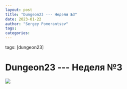 ```yaml
---
layout: post
title: "Dungeon23 --- Неделя №3"
date: 2023-01-22
author: "Sergey Pomerantsev"
tags:
categories:
---
```

tags: [dungeon23]

# Dungeon23 --- Неделя №3

![](/images/dungeon23/_week3.jpg)
